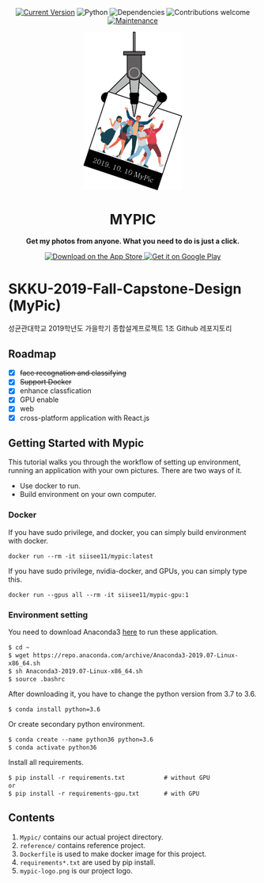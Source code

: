 <div align="center">
  
  [![Current Version](https://img.shields.io/badge/version-1.1.0-green.svg)](https://github.com/BlindedShooter/SKKU-2019-Fall-Capstone-Design)
  ![Python](https://img.shields.io/badge/python-v3.6+-blue.svg)
  ![Dependencies](https://img.shields.io/badge/dependencies-up%20to%20date-brightgreen.svg)
  ![Contributions welcome](https://img.shields.io/badge/contributions-welcome-orange.svg)
  [![Maintenance](https://img.shields.io/badge/Maintained%3F-yes-green.svg)](https://GitHub.com/BlindedShooter/SKKU-2019-Fall-Capstone-Design/graphs/commit-activity)
  
  <img alt="MyPic logo" src="Mypic-logo.png" width="200px" />

  <h1> MYPIC </h1>

  <p>
    <b>Get my photos from anyone. What you need to do is just a click.</b>
  </p>

  <a href="https://itunes.apple.com/us/app/">
    <img alt="Download on the App Store" title="App Store" src="http://i.imgur.com/0n2zqHD.png" width="140">
  </a>

  <a href="https://play.google.com/store/apps">
    <img alt="Get it on Google Play" title="Google Play" src="http://i.imgur.com/mtGRPuM.png" width="140">
  </a>

</div>

# SKKU-2019-Fall-Capstone-Design (MyPic)
성균관대학교 2019학년도 가을학기 종합설계프로젝트 1조 Github 레포지토리

## Roadmap
  - [x] ~~face recognation and classifying~~
  - [x] ~~Support Docker~~
  - [x] enhance classfication
  - [x] GPU enable
  - [x] web 
  - [x] cross-platform application with React.js

## Getting Started with Mypic

This tutorial walks you through the workflow of setting up environment, running an application with your own pictures.
There are two ways of it.

* Use docker to run.
* Build environment on your own computer.

### Docker

If you have sudo privilege, and docker, you can simply build environment with docker. 
```
docker run --rm -it siisee11/mypic:latest
```

If you have sudo privilege, nvidia-docker, and GPUs, you can simply type this.

```
docker run --gpus all --rm -it siisee11/mypic-gpu:1
```


### Environment setting

You need to download Anaconda3 [here](https://www.anaconda.com/distribution/) to run these application.

``` 
$ cd ~
$ wget https://repo.anaconda.com/archive/Anaconda3-2019.07-Linux-x86_64.sh
$ sh Anaconda3-2019.07-Linux-x86_64.sh
$ source .bashrc
```

After downloading it, you have to change the python version from 3.7 to 3.6. 

```
$ conda install python=3.6
```

Or create secondary python environment.

```
$ conda create --name python36 python=3.6
$ conda activate python36
```

Install all requirements.

```
$ pip install -r requirements.txt			# without GPU
or
$ pip install -r requirements-gpu.txt		# with GPU
```


## Contents

1. `Mypic/` contains our actual project directory.
2. `reference/` contains reference project.
3. `Dockerfile` is used to make docker image for this project.
4. `requirements*.txt` are used by pip install.
5. `mypic-logo.png` is our project logo.
